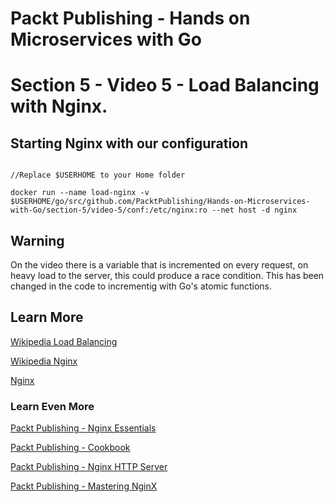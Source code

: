 # Packt Publishing - Hands on Microservices with Go
# Section 5 - Video 5 - Load Balancing with Nginx.

## Starting Nginx with our configuration

```

//Replace $USERHOME to your Home folder

docker run --name load-nginx -v $USERHOME/go/src/github.com/PacktPublishing/Hands-on-Microservices-with-Go/section-5/video-5/conf:/etc/nginx:ro --net host -d nginx

```

## Warning

On the video there is a variable that is incremented on every request, on heavy load to the server, this could produce a race condition. This has been changed in the code to incrementig with Go's atomic functions.

## Learn More

[Wikipedia Load Balancing](https://en.wikipedia.org/wiki/Load_balancing_(computing))

[Wikipedia Nginx](https://en.wikipedia.org/wiki/Nginx)

[Nginx](https://nginx.org/en/)

### Learn Even More

[Packt Publishing - Nginx Essentials](https://www.packtpub.com/networking-and-servers/nginx-essentials)

[Packt Publishing - Cookbook](https://www.packtpub.com/networking-and-servers/nginx)

[Packt Publishing - Nginx HTTP Server](https://www.packtpub.com/networking-and-servers/nginx-http-server)

[Packt Publishing - Mastering NginX](https://www.packtpub.com/networking-and-servers/mastering-nginx-second-edition)



